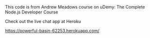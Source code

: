 This code is from Andrew Meadows course on uDemy: The Complete Node.js Developer Course

Check out the live chat app at Heroku

https://powerful-basin-62253.herokuapp.com/